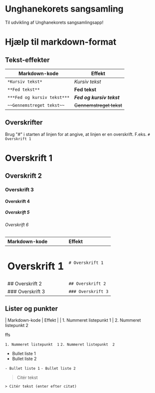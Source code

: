 # Unghanekorets sangsamling
Til udvikling af Unghanekorets sangsamlingsapp!

# Hjælp til markdown-format
## Tekst-effekter
| Markdown-kode | Effekt |
| - | - |
| `*Kursiv tekst*` | *Kursiv tekst* |
| `**Fed tekst**` | **Fed tekst** |
| `***Fed og kursiv tekst***` | ***Fed og kursiv tekst*** |
| `~~Gennemstreget tekst~~` | ~~Gennemstreget tekst~~ |

## Overskrifter
Brug "#" i starten af linjen for at angive, at linjen er en overskrift. F.eks.
`# Overskrift 1`
# Overskrift 1
## Overskrift 2
###  Overskrift 3
####  Overskrift 4
#####  Overskrift 5
######  Overskrift 6

| Markdown-kode | Effekt |
| :- | :- |
| <h1>Overskrift 1</h1> | `# Overskrift 1`|
| ## Overskrift 2 | `## Overskrift 2` |
| ### Overskrift 3 | `### Overskrift 3` |

## Lister og punkter
| Markdown-kode | Effekt |
| 1. Nummeret listepunkt 1 |
2. Nummeret listepunkt  2

ffs

`1. Nummeret listepunkt  1`
`2. Nummeret listepunkt  2`

- Bullet liste 1
- Bullet liste 2
 

`- Bullet liste 1`
`- Bullet liste 2`

> Citér tekst

`> Citér tekst (enter efter citat)`
